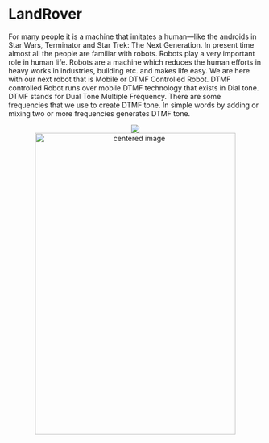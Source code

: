 # LandRover
For many people it is a machine that imitates a human—like the androids in Star Wars, Terminator and Star Trek: The Next Generation.
In present time almost all the people are familiar with robots. Robots play a very important role in human life. Robots are a machine which reduces the human efforts in heavy works in industries, building etc. and makes life easy. We are here with our next robot that is Mobile or DTMF Controlled Robot. DTMF controlled Robot runs over mobile DTMF technology that exists in Dial tone.
DTMF stands for Dual Tone Multiple Frequency. There are some frequencies that we use to create DTMF tone. In simple words by adding or mixing two or more frequencies generates DTMF tone. 


<center><img src='https://circuitdigest.com/sites/default/files/projectimage_mic/DTMF-Controlled-Robot.jpg'></center>

   <center><img src="https://circuitdigest.com/sites/default/files/projectimage_mic/DTMF-Controlled-Robot.jpg" alt="centered image" height="598" width="398"> </center>
